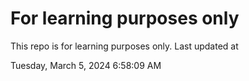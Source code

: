 # For learning purposes only
This repo is for learning purposes only.
Last updated at

Tuesday, March 5, 2024 6:58:09 AM


